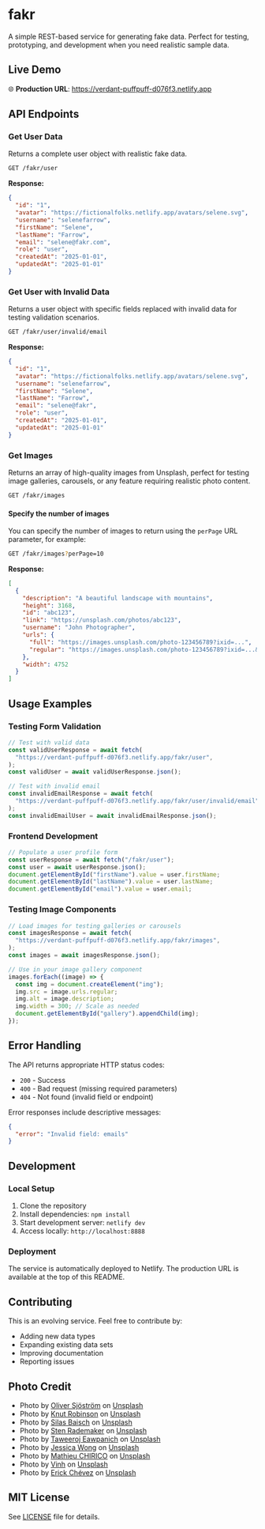 # fakr

A simple REST-based service for generating fake data. Perfect for testing, prototyping, and development when you need realistic sample data.

## Live Demo

🌐 **Production URL**: https://verdant-puffpuff-d076f3.netlify.app

## API Endpoints

### Get User Data

Returns a complete user object with realistic fake data.

```bash
GET /fakr/user
```

**Response:**

```json
{
  "id": "1",
  "avatar": "https://fictionalfolks.netlify.app/avatars/selene.svg",
  "username": "selenefarrow",
  "firstName": "Selene",
  "lastName": "Farrow",
  "email": "selene@fakr.com",
  "role": "user",
  "createdAt": "2025-01-01",
  "updatedAt": "2025-01-01"
}
```

### Get User with Invalid Data

Returns a user object with specific fields replaced with invalid data for testing validation scenarios.

```bash
GET /fakr/user/invalid/email
```

**Response:**

```json
{
  "id": "1",
  "avatar": "https://fictionalfolks.netlify.app/avatars/selene.svg",
  "username": "selenefarrow",
  "firstName": "Selene",
  "lastName": "Farrow",
  "email": "selene@fakr",
  "role": "user",
  "createdAt": "2025-01-01",
  "updatedAt": "2025-01-01"
}
```

### Get Images

Returns an array of high-quality images from Unsplash, perfect for testing image galleries, carousels, or any feature requiring realistic photo content.

```bash
GET /fakr/images
```

#### Specify the number of images

You can specify the number of images to return using the `perPage` URL parameter, for example:

```bash
GET /fakr/images?perPage=10
```

**Response:**

```json
[
  {
    "description": "A beautiful landscape with mountains",
    "height": 3168,
    "id": "abc123",
    "link": "https://unsplash.com/photos/abc123",
    "username": "John Photographer",
    "urls": {
      "full": "https://images.unsplash.com/photo-123456789?ixid=...",
      "regular": "https://images.unsplash.com/photo-123456789?ixid=...&w=1080"
    },
    "width": 4752
  }
]
```

## Usage Examples

### Testing Form Validation

```javascript
// Test with valid data
const validUserResponse = await fetch(
  "https://verdant-puffpuff-d076f3.netlify.app/fakr/user",
);
const validUser = await validUserResponse.json();

// Test with invalid email
const invalidEmailResponse = await fetch(
  "https://verdant-puffpuff-d076f3.netlify.app/fakr/user/invalid/email",
);
const invalidEmailUser = await invalidEmailResponse.json();
```

### Frontend Development

```javascript
// Populate a user profile form
const userResponse = await fetch("/fakr/user");
const user = await userResponse.json();
document.getElementById("firstName").value = user.firstName;
document.getElementById("lastName").value = user.lastName;
document.getElementById("email").value = user.email;
```

### Testing Image Components

```javascript
// Load images for testing galleries or carousels
const imagesResponse = await fetch(
  "https://verdant-puffpuff-d076f3.netlify.app/fakr/images",
);
const images = await imagesResponse.json();

// Use in your image gallery component
images.forEach((image) => {
  const img = document.createElement("img");
  img.src = image.urls.regular;
  img.alt = image.description;
  img.width = 300; // Scale as needed
  document.getElementById("gallery").appendChild(img);
});
```

## Error Handling

The API returns appropriate HTTP status codes:

- `200` - Success
- `400` - Bad request (missing required parameters)
- `404` - Not found (invalid field or endpoint)

Error responses include descriptive messages:

```json
{
  "error": "Invalid field: emails"
}
```

## Development

### Local Setup

1. Clone the repository
2. Install dependencies: `npm install`
3. Start development server: `netlify dev`
4. Access locally: `http://localhost:8888`

### Deployment

The service is automatically deployed to Netlify. The production URL is available at the top of this README.

## Contributing

This is an evolving service. Feel free to contribute by:

- Adding new data types
- Expanding existing data sets
- Improving documentation
- Reporting issues

## Photo Credit

- Photo by [Oliver Sjöström](https://unsplash.com/@ollivves) on [Unsplash](https://unsplash.com/photos/man-surfboarding-during-daytime-y-GMWtWW_H8)
- Photo by [Knut Robinson](https://unsplash.com/@knut____robinson) on [Unsplash](https://unsplash.com/photos/man-in-black-shorts-surfing-on-sea-during-daytime-DTHtjyRuozs)
- Photo by [Silas Baisch](https://unsplash.com/@silasbaisch) on [Unsplash](https://unsplash.com/photos/high-angle-photography-of-man-surfing-giant-wave-L78RstAZuTY)
- Photo by [Sten Rademaker](https://unsplash.com/@stenrademaker) on [Unsplash](https://unsplash.com/photos/red-and-blue-kayaks-on-white-wooden-fence-1kXi2x9t9Fg)
- Photo by [Taweeroj Eawpanich](https://unsplash.com/@surferholiday) on [Unsplash](https://unsplash.com/photos/woman-holding-white-surfboard-walking-on-shore-uJ1fwrVerpA)
- Photo by [Jessica Wong](https://unsplash.com/@jess_adventures808) on [Unsplash](https://unsplash.com/photos/person-in-red-dress-walking-on-beach-during-sunset-a-uAZGSlS2g)
- Photo by [Mathieu CHIRICO](https://unsplash.com/@matthewchrc) on [Unsplash](https://unsplash.com/photos/black-and-white-photo-of-man-surfing-JSEn2f96rzY)
- Photo by [Vinh](https://unsplash.com/@nicolasvinh) on [Unsplash](https://unsplash.com/photos/a-woman-in-a-wet-suit-carrying-a-surfboard-VGiim2fPfmY)
- Photo by [Erick Chévez](https://unsplash.com/@vuodesign) on [Unsplash](https://unsplash.com/photos/a-man-sitting-on-a-bench-holding-a-surfboard-wMHZsFZg7oI)

## MIT License

See [LICENSE](LICENSE) file for details.

